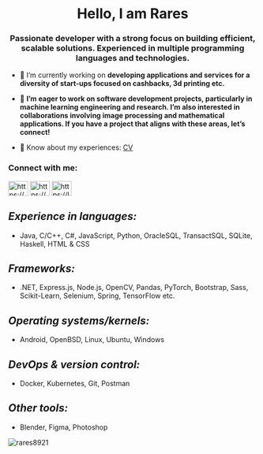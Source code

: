 <h1 align="center">Hello, I am Rares</h1>
<h3 align="center">Passionate developer with a strong focus on building efficient, scalable solutions. Experienced in multiple programming languages and technologies.</h3>

- 🔭 I’m currently working on **developing applications and services for a diversity of start-ups focused on cashbacks, 3d printing etc.**

- 👯 **I’m eager to work on software development projects, particularly in machine learning engineering and research. I’m also interested in collaborations involving image processing and mathematical applications. If you have a project that aligns with these areas, let’s connect!**

- 📄 Know about my experiences: [CV]([https://www.linkedin.com/in/rares-cocosila-dumitriu-214462205/overlay/1728953249452/single-media-viewer/?profileId=ACoAADQ29LABxaK4dYbdisGw9MUUAsQLQce6NQ8](https://www.linkedin.com/in/rares-cocosila-dumitriu-214462205/overlay/1740256631177/single-media-viewer/?profileId=ACoAADQ29LABxaK4dYbdisGw9MUUAsQLQce6NQ8))

<h3 align="left">Connect with me:</h3>
<p align="left">
<a href="https://www.linkedin.com/in/rares-cocosila-dumitriu-214462205/" target="blank"><img align="center" src="https://raw.githubusercontent.com/rahuldkjain/github-profile-readme-generator/master/src/images/icons/Social/linked-in-alt.svg" alt="https://www.linkedin.com/in/rares-cocosila-dumitriu-214462205/" height="30" width="40" /></a>
<a href="https://www.codechef.com/users/rares8921" target="blank"><img align="center" src="https://cdn.jsdelivr.net/npm/simple-icons@3.1.0/icons/codechef.svg" alt="https://www.codechef.com/users/rares8921" height="30" width="40" /></a>
<a href="https://leetcode.com/u/rares89_/" target="blank"><img align="center" src="https://raw.githubusercontent.com/rahuldkjain/github-profile-readme-generator/master/src/images/icons/Social/leet-code.svg" alt="https://leetcode.com/u/rares89_/" height="30" width="40" /></a>
</p>

**_Experience in languages:_**  
   ---
   - Java, C/C++, C#, JavaScript, Python, OracleSQL, TransactSQL, SQLite, Haskell, HTML & CSS

**_Frameworks:_**
   ---
   - .NET, Express.js, Node.js, OpenCV, Pandas, PyTorch, Bootstrap, Sass, Scikit-Learn, Selenium, Spring, TensorFlow etc.

**_Operating systems/kernels:_**  
   ---
   - Android, OpenBSD, Linux, Ubuntu, Windows

**_DevOps & version control:_**  
   ---
   - Docker, Kubernetes, Git, Postman

**_Other tools:_**  
   ---
   - Blender, Figma, Photoshop

<p><img align="center" src="https://github-readme-stats.vercel.app/api/top-langs?username=rares8921&show_icons=true&locale=en&layout=compact&theme=rose_pine" alt="rares8921" /></p>
